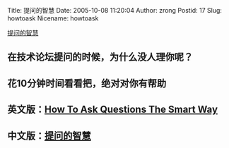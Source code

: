 Title: 提问的智慧
Date: 2005-10-08 11:20:04
Author: zrong
Postid: 17
Slug: howtoask
Nicename: howtoask

[提问的智慧](http://zengrong.net/howtoask)

## 在技术论坛提问的时候，为什么没人理你呢？

## 花10分钟时间看看把，绝对对你有帮助

## 英文版：[How To Ask Questions The Smart Way](http://www.catb.org/%7Eesr/faqs/smart-questions.html)

## 中文版：[提问的智慧](http://www.beiww.com/doc/oss/smart-questions.html)
